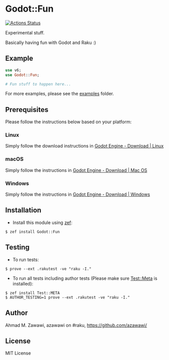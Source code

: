# Godot::Fun 

[![Actions
Status](https://github.com/azawawi/raku-godot-fun/workflows/test/badge.svg)](https://github.com/azawawi/raku-godot-fun/actions)

Experimental stuff.

Basically having fun with Godot and Raku :)

## Example

```Raku
use v6;
use Godot::Fun;

# Fun stuff to happen here...
```

For more examples, please see the [examples](examples) folder.

## Prerequisites

Please follow the instructions below based on your platform:

### Linux

Simply follow the download instructions in
[Godot Engine - Download | Linux](https://godotengine.org/download/linux)

### macOS

Simply follow the instructions in
[Godot Engine - Download | Mac OS](https://godotengine.org/download/osx)

### Windows

Simply follow the instructions in
[Godot Engine - Download | Windows](https://godotengine.org/download/windows)

## Installation

- Install this module using [zef](https://github.com/ugexe/zef):

```
$ zef install Godot::Fun
```

## Testing

- To run tests:
```
$ prove --ext .rakutest -ve "raku -I."
```

- To run all tests including author tests (Please make sure
[Test::Meta](https://github.com/jonathanstowe/Test-META) is installed):
```
$ zef install Test::META
$ AUTHOR_TESTING=1 prove --ext .rakutest -ve "raku -I."
```

## Author

Ahmad M. Zawawi, azawawi on #raku, https://github.com/azawawi/

## License

MIT License

